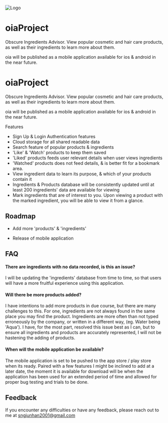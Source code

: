 
![Logo](https://www.linkpicture.com/q/oia.jpg)
# oiaProject
 Obscure Ingredients Advisor. View popular cosmetic and hair care products, as well as their ingredients to learn more about them.

oia will be published as a mobile application available for ios & android in the near future.
# oiaProject
 Obscure Ingredients Advisor. View popular cosmetic and hair care products, as well as their ingredients to learn more about them.

oia will be published as a mobile application available for ios & android in the near future.

Features
* Sign Up & Login Authentication features
* Cloud storage for all shared readable data
* Search feature of popular products & ingredients
* 'Like' & 'Watch' products to keep them saved
* 'Liked' products feeds user relevant details when user views ingredients
* 'Watched' products does not feed details, & is better fit for a bookmark area.
* View ingredient data to learn its purpose, & which of your products contain it
* Ingredients & Products database will be consistently updated until at least 200 ingredients' data are available for viewing
* Mark ingredients that are of interest to you. Upon viewing a product with the marked ingredient, you will be able to view it from a glance.


## Roadmap

- Add more 'products' & 'ingredients'

- Release of mobile application


## FAQ

#### There are ingredients with no data recorded, is this an issue?

I will be updating the 'ingredients' database from time to time, so that users will have a more fruitful experience using this application.

#### Will there be more products added?

I have intentions to add more products in due course, but there are many challenges to this.
For one, ingredients are not always found in the same place you may find the product. Ingredients are more often than not typed erroneously by the company, or written in a different way, (eg. Water being 'Aqua'). I have, for the most part, resolved this issue best as I can, but to ensure all ingredients and products are accurately represented, I will not be hastening the adding of products.

#### When will the mobile application be available?

The mobile application is set to be pushed to the app store / play store when its ready. Paired with a few features I might be inclined to add at a later date, the moment it is available for download will be when the application has been used for an extended period of time and allowed for proper bug testing and trials to be done.




## Feedback

If you encounter any difficulties or have any feedback, please reach out to me at sngjunhan2001@gmail.com

